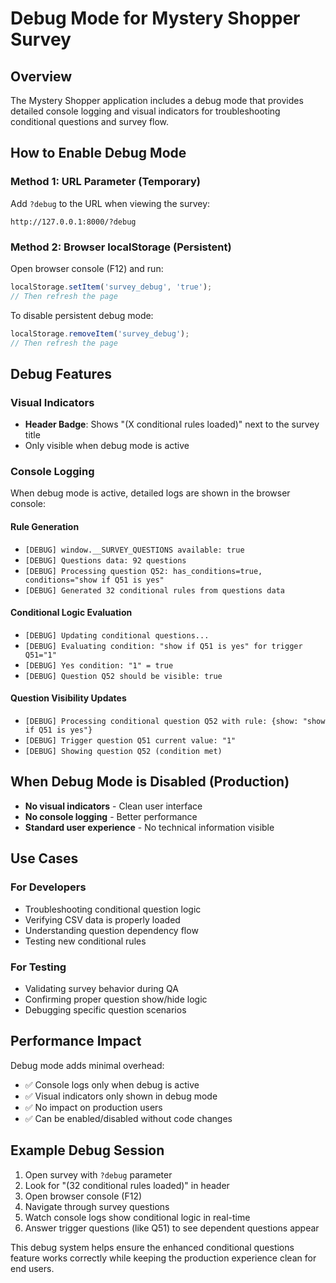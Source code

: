# Debug Mode for Mystery Shopper Survey

## Overview
The Mystery Shopper application includes a debug mode that provides detailed console logging and visual indicators for troubleshooting conditional questions and survey flow.

## How to Enable Debug Mode

### Method 1: URL Parameter (Temporary)
Add `?debug` to the URL when viewing the survey:
```
http://127.0.0.1:8000/?debug
```

### Method 2: Browser localStorage (Persistent)
Open browser console (F12) and run:
```javascript
localStorage.setItem('survey_debug', 'true');
// Then refresh the page
```

To disable persistent debug mode:
```javascript
localStorage.removeItem('survey_debug');
// Then refresh the page
```

## Debug Features

### Visual Indicators
- **Header Badge**: Shows "(X conditional rules loaded)" next to the survey title
- Only visible when debug mode is active

### Console Logging
When debug mode is active, detailed logs are shown in the browser console:

#### Rule Generation
- `[DEBUG] window.__SURVEY_QUESTIONS available: true`
- `[DEBUG] Questions data: 92 questions`
- `[DEBUG] Processing question Q52: has_conditions=true, conditions="show if Q51 is yes"`
- `[DEBUG] Generated 32 conditional rules from questions data`

#### Conditional Logic Evaluation
- `[DEBUG] Updating conditional questions...`
- `[DEBUG] Evaluating condition: "show if Q51 is yes" for trigger Q51="1"`
- `[DEBUG] Yes condition: "1" = true`
- `[DEBUG] Question Q52 should be visible: true`

#### Question Visibility Updates
- `[DEBUG] Processing conditional question Q52 with rule: {show: "show if Q51 is yes"}`
- `[DEBUG] Trigger question Q51 current value: "1"`
- `[DEBUG] Showing question Q52 (condition met)`

## When Debug Mode is Disabled (Production)

- **No visual indicators** - Clean user interface
- **No console logging** - Better performance
- **Standard user experience** - No technical information visible

## Use Cases

### For Developers
- Troubleshooting conditional question logic
- Verifying CSV data is properly loaded
- Understanding question dependency flow
- Testing new conditional rules

### For Testing
- Validating survey behavior during QA
- Confirming proper question show/hide logic
- Debugging specific question scenarios

## Performance Impact

Debug mode adds minimal overhead:
- ✅ Console logs only when debug is active
- ✅ Visual indicators only shown in debug mode
- ✅ No impact on production users
- ✅ Can be enabled/disabled without code changes

## Example Debug Session

1. Open survey with `?debug` parameter
2. Look for "(32 conditional rules loaded)" in header
3. Open browser console (F12)
4. Navigate through survey questions
5. Watch console logs show conditional logic in real-time
6. Answer trigger questions (like Q51) to see dependent questions appear

This debug system helps ensure the enhanced conditional questions feature works correctly while keeping the production experience clean for end users.